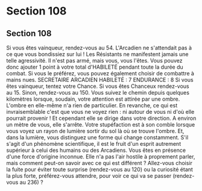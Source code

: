 # Section 108

## Section 108

Si vous êtes vainqueur, rendez-vous au 54.
L'Arcadien ne s'attendait pas à ce que vous bondissiez sur lui !
Les Résistants ne manifestent jamais une telle agressivité. Il n'est
pas armé, mais vous, vous l'êtes. Vous pouvez donc ajouter 1
point à votre total d'HABlLETÉ pendant toute la durée du
combat. Si vous le préférez, vous pouvez également choisir de
combattre à mains nues.
SECRETAIRE ARCADIEN HABILETÉ : 7 ENDURANCE : 8
Si vous êtes vainqueur, tentez votre Chance. Si vous êtes
Chanceux rendez-vous au 15. Sinon, rendez-vous au 150.
Vous suivez le chemin depuis quelques kilomètres lorsque,
soudain, votre attention est attirée par une ombre. L'ombre en
elle-même n'a rien de particulier. En revanche, ce qui est
invraisemblable c'est que vous ne voyez rien : ni autour de vous
ni d'où elle pourrait provenir ! Et cependant elle se dirige dans
votre direction. A environ un mètre de vous, elle s'arrête. Votre
stupéfaction est à son comble lorsque vous voyez un rayon de
lumière sortir du sol là où se trouve l'ombre. Et, dans la lumière,
vous distinguez une forme qui change constamment. S'il s'agit
d'un phénomène scientifique, il est le fruit d'un esprit autrement
supérieur à celui des humains ou des Arcadiens. Vous êtes en
présence d'une force d'origine inconnue. Elle n'a pas l'air hostile
à proprement parler, mais comment peut-on savoir avec ce qui
est différent ? Allez-vous choisir la fuite pour éviter toute
surprise (rendez-vous au 120) ou la curiosité étant la plus forte,
préférez-vous attendre, pour voir ce qui va se passer (rendez-
vous au 236) ?